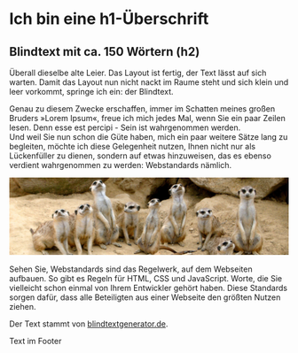 <link rel="stylesheet" href="erweitertes_geruest/css/screen.css">
<h1>Ich bin eine h1-Überschrift</h1>
<h2>Blindtext mit ca. 150 Wörtern (h2)</h2>

<p>Überall dieselbe alte Leier. Das Layout ist fertig, der Text lässt auf sich warten. Damit das Layout nun nicht nackt im Raume steht und sich klein und leer vorkommt, springe ich ein: der Blindtext.</p>

<p>Genau zu diesem Zwecke erschaffen, immer im Schatten meines großen Bruders »Lorem Ipsum«, freue ich mich jedes Mal, wenn Sie ein paar Zeilen lesen. Denn esse est percipi - Sein ist wahrgenommen werden.<br>
Und weil Sie nun schon die Güte haben, mich ein paar weitere Sätze lang zu begleiten, möchte ich diese Gelegenheit nutzen, Ihnen nicht nur als Lückenfüller zu dienen, sondern auf etwas hinzuweisen, das es ebenso verdient wahrgenommen zu werden: Webstandards nämlich.</p>
<div>
 <img src="erweitertes_geruest/images/headerbild.jpg" alt="Header image"> 
</div>
<p>Sehen Sie, Webstandards sind das Regelwerk, auf dem Webseiten aufbauen. So gibt es Regeln für HTML, CSS und JavaScript. Worte, die Sie vielleicht schon einmal von Ihrem Entwickler gehört haben. Diese Standards sorgen dafür, dass alle Beteiligten aus einer Webseite den größten Nutzen ziehen.</p>

<p>Der Text stammt von <a href="https://www.blindtextgenerator.de/" target="_blank">blindtextgenerator.de</a>.</p>

</main>
<footer>
<p>Text im Footer</p>
</footer>